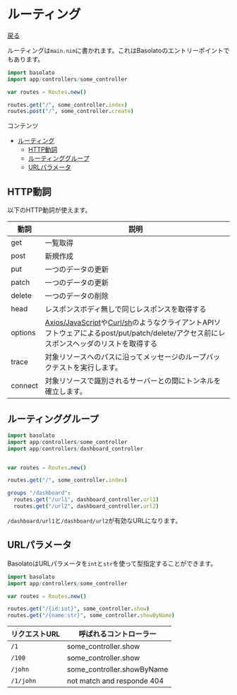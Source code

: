 ルーティング
===
[戻る](../../README.md)

ルーティングは`main.nim`に書かれます。これはBasolatoのエントリーポイントでもあります。
```nim
import basolato
import app/controllers/some_controller

var routes = Routes.new()

routes.get("/", some_controller.index)
routes.post("/", some_controller.create)
```

コンテンツ

<!--ts-->
   * [ルーティング](#ルーティング)
      * [HTTP動詞](#http動詞)
      * [ルーティンググループ](#ルーティンググループ)
      * [URLパラメータ](#urlパラメータ)

<!-- Added by: root, at: Fri Oct  8 08:50:34 UTC 2021 -->

<!--te-->


## HTTP動詞
以下のHTTP動詞が使えます。

|動詞|説明|
|---|---|
|get|一覧取得|
|post|新規作成|
|put|一つのデータの更新|
|patch|一つのデータの更新|
|delete|一つのデータの削除|
|head|レスポンスボディ無しで同じレスポンスを取得する|
|options|[Axios/JavaScript](https://github.com/axios/axios)や[Curl/sh](https://curl.haxx.se/)のようなクライアントAPIソフトウェアによるpost/put/patch/delete/アクセス前にレスポンスヘッダのリストを取得する|
|trace|対象リソースへのパスに沿ってメッセージのループバックテストを実行します。|
|connect|対象リソースで識別されるサーバーとの間にトンネルを確立します。|

## ルーティンググループ
```nim
import basolato
import app/controllers/some_controller
import app/controllers/dashboard_controller


var routes = Routes.new()

routes.get("/", some_controller.index)

groups "/dashboard":
  routes.get("/url1", dashboard_controller.url1)
  routes.get("/url2", dashboard_controller.url2)
```
`/dashboard/url1`と`/dashboard/url2`が有効なURLになります。

## URLパラメータ
BasolatoはURLパラメータを`int`と`str`を使って型指定することができます。

```nim
import basolato
import app/controllers/some_controller

var routes = Routes.new()

routes.get("/{id:int}", some_controller.show)
routes.get("/{name:str}", some_controller.showByName)
```

|リクエストURL|呼ばれるコントローラー|
|---|---|
|`/1`|some_controller.show|
|`/100`|some_controller.show|
|`/john`|some_controller.showByName|
|`/1/john`|not match and responde 404|
